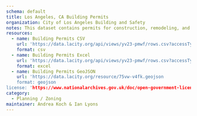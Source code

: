 ```yaml
---
schema: default
title: Los Angeles, CA Building Permits
organization: City of Los Angeles Building and Safety
notes: This dataset contains permits for construction, remodeling, and repair of buildings and structures in the City of Los Angeles dating back to 2013. Includes latitude and longitude.
resources:
  - name: Building Permits CSV
    url: 'https://data.lacity.org/api/views/yv23-pmwf/rows.csv?accessType=DOWNLOAD'
    format: csv
  - name: Building Permits Excel
    url: 'https://data.lacity.org/api/views/yv23-pmwf/rows.csv?accessType=DOWNLOAD&bom=true&format=true'
    format: excel
  - name: Building Permits GeoJSON
    url: 'https://data.lacity.org/resource/75vw-v4fk.geojson
    format: geojson
license: 'https://www.nationalarchives.gov.uk/doc/open-government-licence/version/3/'
category:
  - Planning / Zoning
maintainer: Andrea Koch & Ian Lyons
---
```

